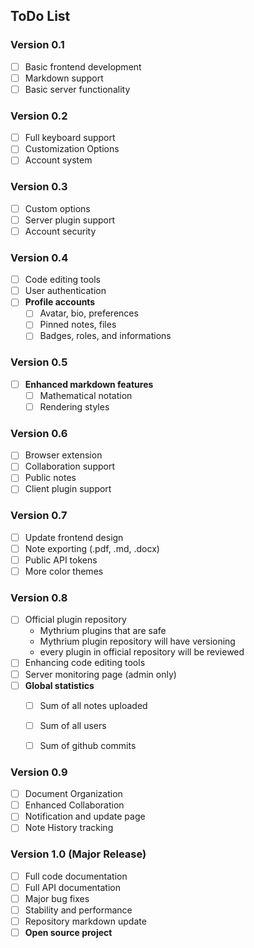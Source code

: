 
## ToDo List

### Version 0.1
- [ ] Basic frontend development
- [ ] Markdown support
- [ ] Basic server functionality

### Version 0.2
- [ ] Full keyboard support
- [ ] Customization Options
- [ ] Account system

### Version 0.3
- [ ] Custom options
- [ ] Server plugin support
- [ ] Account security

### Version 0.4
- [ ] Code editing tools
- [ ] User authentication
- [ ] **Profile accounts**
    - [ ] Avatar, bio, preferences
    - [ ] Pinned notes, files
    - [ ] Badges, roles, and informations

### Version 0.5
- [ ] **Enhanced markdown features**
    - [ ] Mathematical notation
    - [ ] Rendering styles

### Version 0.6
- [ ] Browser extension
- [ ] Collaboration support
- [ ] Public notes
- [ ] Client plugin support

### Version 0.7
- [ ] Update frontend design
- [ ] Note exporting (.pdf, .md, .docx)
- [ ] Public API tokens
- [ ] More color themes

### Version 0.8
- [ ] Official plugin repository
    * Mythrium plugins that are safe
    * Mythrium plugin repository will have versioning
    * every plugin in official repository will be reviewed
- [ ] Enhancing code editing tools
- [ ] Server monitoring page (admin only)
- [ ] **Global statistics**
    - [ ] Sum of all notes uploaded
    - [ ] Sum of all users
    - [ ] Sum of github commits


### Version 0.9
- [ ] Document Organization
- [ ] Enhanced Collaboration
- [ ] Notification and update page
- [ ] Note History tracking

### Version 1.0 (Major Release)
- [ ] Full code documentation
- [ ] Full API documentation
- [ ] Major bug fixes
- [ ] Stability and performance
- [ ] Repository markdown update
- [ ] **Open source project**